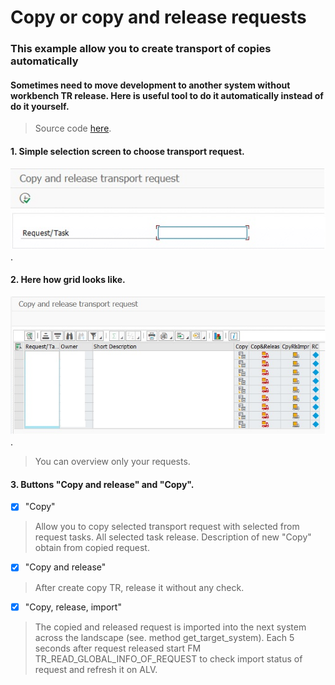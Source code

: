 # Copy or copy and release requests

### This example allow you to create transport of copies automatically

#### Sometimes need to move development to another system without workbench TR release. Here is useful tool to do it automatically instead of do it yourself.


>Source code [here](https://github.com/Sgudkov/TR_COPY_RELEASE/blob/main/TR_COPY.abap).

#### 1. Simple selection screen to choose transport request.

![alt text](https://github.com/Sgudkov/TR_COPY_RELEASE/blob/main/SEL_SRC.jpg).

#### 2. Here how grid looks like.

![alt text](https://github.com/Sgudkov/TR_COPY_RELEASE/blob/main/GRID.jpg).

> You can overview only your requests.

#### 3. Buttons "Copy and release" and "Copy".

- [x] "Copy" 
> Allow you to copy selected transport request with selected from request tasks.
> All selected task release.
> Description of new "Copy" obtain from copied request.

- [x] "Copy and release" 
> After create copy TR, release it without any check.


- [x] "Copy, release, import"
> The copied and released request is imported into the next system across the landscape (see. method get_target_system).
> Each 5 seconds after request released start FM TR_READ_GLOBAL_INFO_OF_REQUEST to check import status of request and refresh it on ALV.